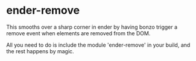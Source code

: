 ender-remove
=====

This smooths over a sharp corner in ender by having bonzo trigger a remove event when elements are removed from the DOM.

All you need to do is include the module 'ender-remove' in your build, and the rest happens by magic.